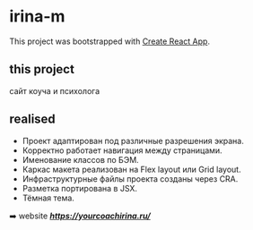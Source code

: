 # irina-m

This project was bootstrapped with [Create React App](https://github.com/facebook/create-react-app).

## this project

сайт коуча и психолога

## realised

- Проект адаптирован под различные разрешения экрана.
- Корректно работает навигация между страницами.
- Именование классов по БЭМ.
- Каркас макета реализован на Flex layout или Grid layout.
- Инфраструктурные файлы проекта созданы через CRA.
- Разметка портирована в JSX.
- Тёмная тема.

:arrow_right: website **_<https://yourcoachirina.ru/>_**  